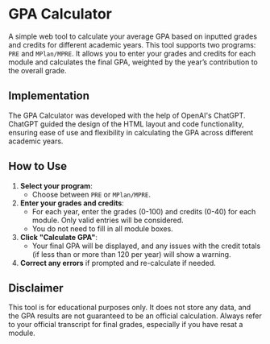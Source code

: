 # GPA Calculator

A simple web tool to calculate your average GPA based on inputted grades and credits for different academic years. This tool supports two programs: `PRE` and `MPlan/MPRE`. It allows you to enter your grades and credits for each module and calculates the final GPA, weighted by the year’s contribution to the overall grade.

## Implementation

The GPA Calculator was developed with the help of OpenAI's ChatGPT. ChatGPT guided the design of the HTML layout and code functionality, ensuring ease of use and flexibility in calculating the GPA across different academic years.

## How to Use

1. **Select your program**:
    - Choose between `PRE` or `MPlan/MPRE`.
2. **Enter your grades and credits**:
    - For each year, enter the grades (0-100) and credits (0-40) for each module. Only valid entries will be considered.
    - You do not need to fill in all module boxes.
3. **Click "Calculate GPA"**:
    - Your final GPA will be displayed, and any issues with the credit totals (if less than or more than 120 per year) will show a warning.
4. **Correct any errors** if prompted and re-calculate if needed.

## Disclaimer

This tool is for educational purposes only. It does not store any data, and the GPA results are not guaranteed to be an official calculation. Always refer to your official transcript for final grades, especially if you have resat a module.
